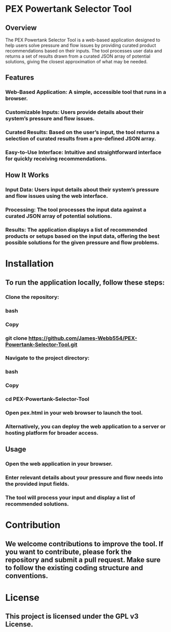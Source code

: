 # PEX Powertank Selector Tool

## Overview

The PEX Powertank Selector Tool is a web-based application designed to help users solve pressure and flow issues by providing curated product recommendations based on their inputs. The tool processes user data and returns a set of results drawn from a curated JSON array of potential solutions, giving the closest approximation of what may be needed.

## Features

### Web-Based Application: A simple, accessible tool that runs in a browser.

### Customizable Inputs: Users provide details about their system’s pressure and flow issues.

### Curated Results: Based on the user’s input, the tool returns a selection of curated results from a pre-defined JSON array.

### Easy-to-Use Interface: Intuitive and straightforward interface for quickly receiving recommendations.

## How It Works

### Input Data: Users input details about their system’s pressure and flow issues using the web interface.

### Processing: The tool processes the input data against a curated JSON array of potential solutions.

### Results: The application displays a list of recommended products or setups based on the input data, offering the best possible solutions for the given pressure and flow problems.

# Installation

## To run the application locally, follow these steps:

### Clone the repository:

### bash

### Copy

### git clone https://github.com/James-Webb554/PEX-Powertank-Selector-Tool.git

### Navigate to the project directory:

### bash

### Copy

### cd PEX-Powertank-Selector-Tool

### Open pex.html in your web browser to launch the tool.

### Alternatively, you can deploy the web application to a server or hosting platform for broader access.

## Usage

### Open the web application in your browser.

### Enter relevant details about your pressure and flow needs into the provided input fields.

### The tool will process your input and display a list of recommended solutions.

# Contribution

## We welcome contributions to improve the tool. If you want to contribute, please fork the repository and submit a pull request. Make sure to follow the existing coding structure and conventions.

# License

## This project is licensed under the GPL v3 License.
